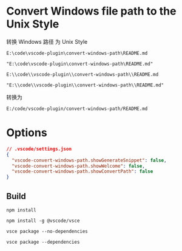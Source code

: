 # Convert Windows file path to the Unix Style

转换 Windows 路径 为 Unix Style

`E:\code\vscode-plugin\convert-windows-path\README.md`

`"E:\code\vscode-plugin\convert-windows-path\README.md"`

`E:\\code\\vscode-plugin\\convert-windows-path\\README.md`

`"E:\\code\\vscode-plugin\\convert-windows-path\\README.md"`

转换为

`E:/code/vscode-plugin/convert-windows-path/README.md`

# Options

```json
// .vscode/settings.json
{
  "vscode-convert-windows-path.showGenerateSnippet": false,
  "vscode-convert-windows-path.showWelcome": false,
  "vscode-convert-windows-path.showConvertPath": false
}
```

## Build

```shell
npm install

npm install -g @vscode/vsce

vsce package --no-dependencies

vsce package --dependencies
```
